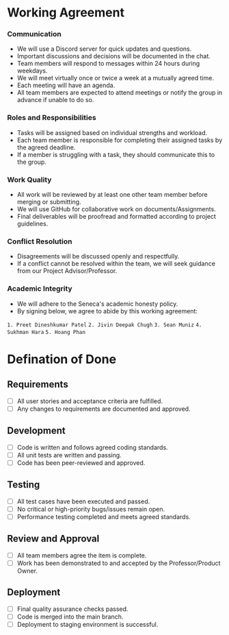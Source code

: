 # Working Agreement

### Communication
+ We will use a Discord server for quick updates and questions.
+ Important discussions and decisions will be documented in the chat.
+ Team members will respond to messages within 24 hours during weekdays.
+ We will meet virtually once or twice a week at a mutually agreed time.
+ Each meeting will have an agenda.
+ All team members are expected to attend meetings or notify the group in advance if unable to do so.

### Roles and Responsibilities
+ Tasks will be assigned based on individual strengths and workload.
+ Each team member is responsible for completing their assigned tasks by the agreed deadline.
+ If a member is struggling with a task, they should communicate this to the group.

### Work Quality
+ All work will be reviewed by at least one other team member before merging or submitting.
+ We will use GitHub for collaborative work on documents/Assignments.
+ Final deliverables will be proofread and formatted according to project guidelines.

### Conflict Resolution
+ Disagreements will be discussed openly and respectfully.
+ If a conflict cannot be resolved within the team, we will seek guidance from our Project Advisor/Professor.

### Academic Integrity
+ We will adhere to the Seneca's academic honesty policy.
+ By signing below, we agree to abide by this working agreement:

`1. Preet Dineshkumar Patel`
`2. Jivin Deepak Chugh`
`3. Sean Muniz`
`4. Sukhman Hara`
`5. Hoang Phan`

# Defination of Done

## Requirements
- [ ] All user stories and acceptance criteria are fulfilled.
- [ ] Any changes to requirements are documented and approved.

## Development
- [ ] Code is written and follows agreed coding standards.
- [ ] All unit tests are written and passing.
- [ ] Code has been peer-reviewed and approved.

## Testing
- [ ] All test cases have been executed and passed.
- [ ] No critical or high-priority bugs/issues remain open.
- [ ] Performance testing completed and meets agreed standards.

## Review and Approval
- [ ] All team members agree the item is complete.
- [ ] Work has been demonstrated to and accepted by the Professor/Product Owner.

## Deployment
- [ ] Final quality assurance checks passed.
- [ ] Code is merged into the main branch.
- [ ] Deployment to staging environment is successful.